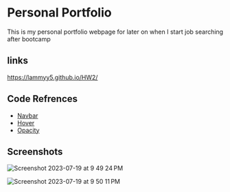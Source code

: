 # Personal Portfolio


This is my personal portfolio webpage for later on when 
I start job searching after bootcamp

## links
https://lammyy5.github.io/HW2/

## Code Refrences

 - [Navbar](https://www.w3schools.com/css/css_navbar_horizontal.asp)
 - [Hover](https://www.w3schools.com/css/css_pseudo_classes.asp)
 - [Opacity](https://www.w3schools.com/css/css_image_transparency.asp)

 ## Screenshots 
 
![Screenshot 2023-07-19 at 9 49 24 PM](https://github.com/Lammyy5/HW2/assets/134532816/169c87bc-259a-4eff-b102-da2817a73323)

![Screenshot 2023-07-19 at 9 50 11 PM](https://github.com/Lammyy5/HW2/assets/134532816/2b26eeb6-74c0-4e03-b7e6-a2ed8e0cc181)

